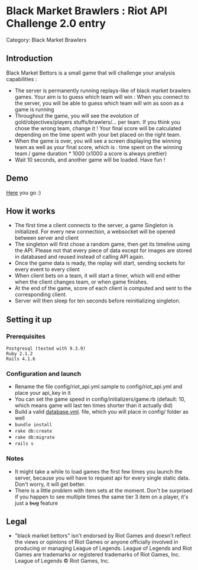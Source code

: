 # Black Market Brawlers : Riot API Challenge 2.0 entry

Category: Black Market Brawlers

## Introduction
Black Market Bettors is a small game that will challenge your analysis capabilities :
- The server is permanently running replays-like of black market brawlers games. Your aim is to guess which team will win : When you connect to the server, you will be able to guess which team will win as soon as a game is running
- Throughout the game, you will see the evolution of gold/objectives/players stuffs/brawlers/... per team. If you think you chose the wrong team, change it ! Your final score will be calculated depending on the time spent with your bet placed on the right team.
- When the game is over, you will see a screen displaying the winning team as well as your final score, which is : time spent on the winning team / game duration * 1000 (x1000 a score is always prettier)
- Wait 10 seconds, and another game will be loaded. Have fun !

## Demo
[Here](http://black-market-bettors.herokuapp.com/) you go :)
## How it works
- The first time a client connects to the server, a game Singleton is initialized. For every new connection, a websocket will be opened between server and client
- The singleton will first chose a random game, then get its timeline using the API. Please not that every piece of data except for images are stored in databased and reused instead of calling API again.
- Once the game data is ready, the replay will start, sending sockets for every event to every client
- When client bets on a team, it will start a timer, which will end either when the client changes team, or when game finishes.
- At the end of the game, score of each client is computed and sent to the corresponding client.
- Server will then sleep for ten seconds before reinitializing singleton.

## Setting it up
### Prerequisites
    Postgresql (tested with 9.3.9)
    Ruby 2.1.2
    Rails 4.1.6
### Configuration and launch
- Rename the file config/riot_api.yml.sample to config/riot_api.yml and place your api_key in it
- You can set the game speed in config/initializers/game.rb (default: 10, which means game will last ten times shorter than it actually did)
- Build a valid [database.yml](https://gist.github.com/erichurst/961978). file, which you will place in config/ folder as well
-   ``bundle install``
-   ``rake db:create``
-   ``rake db:migrate``
-   ``rails s``

### Notes
- It might take a while to load games the first few times you launch the server, because you will have to request api for every single static data. Don't worry, it will get better.
- There is a little problem with item sets at the moment. Don't be surprised if you happen to see multiple times the same tier 3 item on a player, it's just a ~~bug~~ feature

## Legal

- "black market bettors" isn't endorsed by Riot Games and doesn't reflect the views or opinions of Riot Games or anyone officially involved in producing or managing League of Legends. League of Legends and Riot Games are trademarks or registered trademarks of Riot Games, Inc. League of Legends © Riot Games, Inc.

